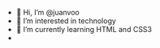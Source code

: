 - 👋 Hi, I’m @juanvoo
- 👀 I’m interested in technology
- 🌱 I’m currently learning HTML and CSS3
- 

<!---
juanvoo/juanvoo is a ✨ special ✨ repository because its `README.md` (this file) appears on your GitHub profile.
You can click the Preview link to take a look at your changes.
--->
